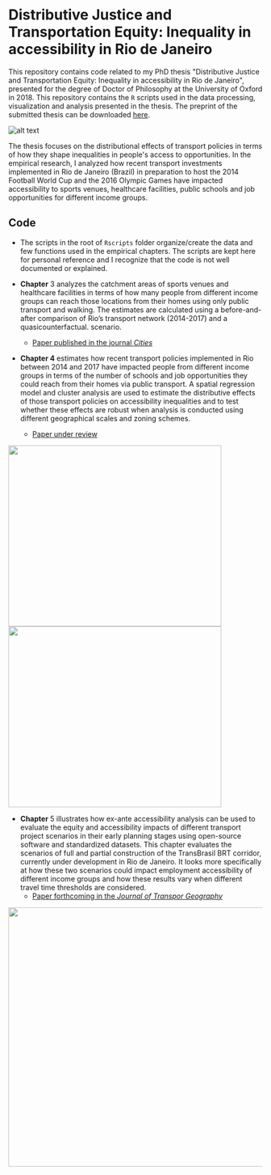 # Distributive Justice and Transportation Equity: Inequality in accessibility in Rio de Janeiro

This repository contains code related to my PhD thesis "Distributive Justice and Transportation Equity: Inequality in accessibility in Rio de Janeiro", presented for the degree of Doctor of Philosophy at the University of Oxford in 2018. This repository contains the `R` scripts used in the data processing, visualization and analysis presented in the thesis. The preprint of the submitted thesis can be downloaded [here](https://thesiscommons.org/2sn9j).

![alt text](https://github.com/rafapereirabr/thesis/blob/master/imgs/map1_infra%20legend_compos_north.png)

The thesis focuses on the distributional effects of transport policies in terms of how they shape inequalities in people's access to opportunities. In the empirical research, I analyzed how recent transport investments implemented in Rio de Janeiro (Brazil) in preparation to host the 2014 Football World Cup and the 2016 Olympic Games have impacted accessibility to sports venues, healthcare facilities, public schools and job opportunities for different income groups. 

## Code
* The scripts in the root of `Rscripts` folder organize/create the data and few functions used in the empirical chapters. The scripts are kept here for personal reference and I recognize that the code is not well documented or explained.

* **Chapter** 3 analyzes the catchment areas of sports venues and healthcare facilities in terms of how many people from different income groups can reach those locations from their homes using only public transport and walking. The estimates are calculated using a before-and-after comparison of Rio’s transport network (2014-2017) and a quasicounterfactual.
scenario.
   * [Paper published in the journal _Cities_](https://www.sciencedirect.com/science/article/pii/S0264275117311563)

* **Chapter 4** estimates how recent transport policies implemented in Rio between 2014 and 2017 have impacted people from different income groups in terms of the number of schools and job opportunities they could reach from their homes via public transport. A spatial regression model and cluster analysis are used to estimate the distributive effects of those transport policies on accessibility inequalities and to test whether these effects are robust when analysis is conducted using different geographical scales and zoning schemes.
   * [Paper under review](https://osf.io/preprints/socarxiv/cghx2) 

<img src="https://github.com/rafapereirabr/thesis/blob/master/imgs/map_income.png" width="422" height="358"> <img src="https://github.com/rafapereirabr/thesis/blob/master/imgs/map4_oAcess_jobsmatch_60_2server.png" width="422" height="358">


* **Chapter** 5 illustrates how ex-ante accessibility analysis can be used to evaluate the equity and accessibility impacts of different transport project scenarios in their early planning stages using open-source software and standardized datasets. This chapter evaluates the scenarios of full and partial construction of the TransBrasil BRT corridor, currently under development in Rio de Janeiro. It looks more specifically at how these two scenarios could impact employment accessibility of different income groups and how these results vary when different travel time thresholds are considered.
   * [Paper forthcoming in the _Journal of Transpor Geography_](https://osf.io/sut7r/) 


<img src="https://github.com/rafapereirabr/thesis/blob/master/imgs/map4_diff_jobsmatch_ratio_zoom_in%20-%20Copy_SCALE.png" width="843" height="513">






